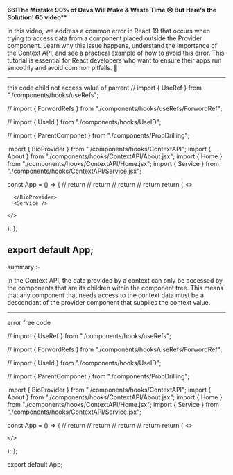 ****66:The Mistake 90% of Devs Will Make & Waste Time 😢 But Here's the Solution! 65 video******

In this video, we address a common error in React 19 that occurs when trying to access data from a component placed outside the Provider component. Learn why this issue happens, understand the importance of the Context API, and see a practical example of how to avoid this error. This tutorial is essential for React developers who want to ensure their apps run smoothly and avoid common pitfalls. 💸


----
this code child not access value of parrent 
// import { UseRef } from "./components/hooks/useRefs";

// import { ForwordRefs } from "./components/hooks/useRefs/ForwordRef";

// import { UseId } from "./components/hooks/UseID";

// import { ParentComponet } from "./components/PropDrilling";

import { BioProvider } from "./components/hooks/ContextAPI";
import { About } from "./components/hooks/ContextAPI/About.jsx";
import { Home } from "./components/hooks/ContextAPI/Home.jsx";
import { Service } from "./components/hooks/ContextAPI/Service.jsx";

const App = () => {
  // return <UseRef />
  // return <ForwordRefs />
  // return <UseId />
  // return <ParentComponet />
  return (
    <>
      <BioProvider>
        <Home />
        <About />
      
      </BioProvider>
      <Service />
      
    </>
  );
};

export default App;
---------

summary :-

In the Context API, the data provided by a context can only be accessed by the components that are its children within the component tree. This means that any component that needs access to the context data must be a descendant of the provider component that supplies the context value.

-------

error free code

// import { UseRef } from "./components/hooks/useRefs";

// import { ForwordRefs } from "./components/hooks/useRefs/ForwordRef";

// import { UseId } from "./components/hooks/UseID";

// import { ParentComponet } from "./components/PropDrilling";

import { BioProvider } from "./components/hooks/ContextAPI";
import { About } from "./components/hooks/ContextAPI/About.jsx";
import { Home } from "./components/hooks/ContextAPI/Home.jsx";
import { Service } from "./components/hooks/ContextAPI/Service.jsx";

const App = () => {
  // return <UseRef />
  // return <ForwordRefs />
  // return <UseId />
  // return <ParentComponet />
  return (
    <>
      <BioProvider>
        <Home />
        <About />
        <Service />
      </BioProvider>
      
      
    </>
  );
};

export default App;
